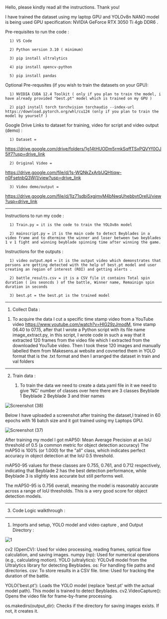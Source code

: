Hello, please kindly read all the instructions. Thank you!

I have trained the dataset using my laptop GPU and YOLOv8n NANO model is being used
GPU specification: NVIDIA GeForce RTX 3050 Ti 4gb DDR6 .


Pre-requisites to run the code :

      1) VS Code 
      
      2) Python version 3.10 ( minimum)
      
      3) pip install ultralytics
      
      4) pip install opencv-python
      
      5) pip install pandas
      
Optional Pre-requsites (if you wish to train the datasets on your GPU):

      1) NVIDIA CUDA 12.4 Toolkit ( only if you plan to train the model, i have already provided "best.pt" model which is trained on my GPU ) 
      
      2) pip3 install torch torchvision torchaudio --index-url https://download.pytorch.org/whl/cu124 (only if you plan to train the model by yourself )



Google Drive Links to dataset for training, video for script and video output (demo) :

      1) Dataset = 
      
https://drive.google.com/drive/folders/1g14tHUODm5rmkSqffTSxPQVYf0OJ5lf7?usp=drive_link
      
      2) Original Video = 
      
https://drive.google.com/file/d/1s-WQNkZxArbUQHtiqw-n0FsetnbQ3Wj1/view?usp=drive_link
      
      3) Video demo/output =
       
https://drive.google.com/file/d/1lz71sdbi5xgjmyM4bNwqUhebbytOrelU/view?usp=drive_link

---

Instructions to run my code :

      1) Train.py = it is the code to train the YOLOv8n model
      
      2) mainscript.py = it is the main code to detect Beyblades in a video frame and to dtermine the winner and loser between two beyblades 1 v 1 fight and winning beyblade spinning time after winning the game.

Instructions for the outputs :

      1) video output.mp4 = it is the output video which demonstrates that persons are getting detected with the help of best.pt model and user creating an region of interest (ROI) and getting alerts .
      
      2) battle_results.csv = it is a CSV file it contains Total spin duration ( ins seoncds ) of the battle, Winner name, Remainign spin duration in seconds 
      
      3) best.pt = the best.pt is the trained model 

---

1) Collect Data :

  1.  To acquire the data I cut a specific time stamp video from a YouTube video https://www.youtube.com/watch?v=HlG29zJmodM, time stamp 06.40 to 07.15, after that  I wrote a Python script with its file name 
   image_extract.py, in this script, I wrote code in such a way that it extracted 120 frames from the video file which I extracted from the downloaded YouTube video. Then I took these 120 images and manually labelled them from Makesens.ai website and covnerted them in YOLO format that is the .txt format and then I arranged the dataset in train and val folders

---

2) Train data :

   1.  To train the data we need to create a data.yaml file in it we need to give 'NC' number of classes over here there are 3 classes Beyblade 1 Beyblade 2 Beyblade 3 and thier names

![Screenshot (38)](https://github.com/user-attachments/assets/6300b423-73fa-45b9-9663-1c512fd03fb8)


Below I have uploaded a screenshot after training the dataset,I trained in 60 epochs with 16 batch size and it got trained using my Laptops GPU.



![Screenshot (37)](https://github.com/user-attachments/assets/15dc734b-670f-46d9-a43e-3fed0d34f087)

After training my model I got mAP50: Mean Average Precision at an IoU threshold of 0.5 (a common metric for object detection accuracy) The mAP50 is 100% (or 1.000) for the "all" class, which indicates perfect accuracy in object detection at the IoU 0.5 threshold.

mAP50-95 values for these classes are 0.755, 0.761, and 0.712 respectively, indicating that Beyblade 2 has the best detection performance, while Beyblade 3 is slightly less accurate but still performs well.

The mAP50-95 is 0.756 overall, meaning the model is reasonably accurate across a range of IoU thresholds. This is a very good score for object detection models.


---

3) Code Logic walkthrough :

---

1) Imports and setup, YOLO model and video capture , and Output Directory :


![1](https://github.com/user-attachments/assets/cab0b3d2-cca1-4836-aa42-28898e4b550e)

cv2 (OpenCV): Used for video processing, reading frames, optical flow calculation, and saving images.
numpy (np): Used for numerical operations (e.g., calculating motion).
YOLO (ultralytics): YOLOv8 model from the Ultralytics library for detecting Beyblades.
os: For handling file paths and directories.
csv: To store results in a CSV file.
time: Used for tracking the duration of the battle.

YOLO('best.pt'): Loads the YOLO model (replace 'best.pt' with the actual model path). This model is trained to detect Beyblades.
cv2.VideoCapture(): Opens the video file for frame-by-frame processing.

os.makedirs(output_dir): Checks if the directory for saving images exists. If not, it creates it.


       


